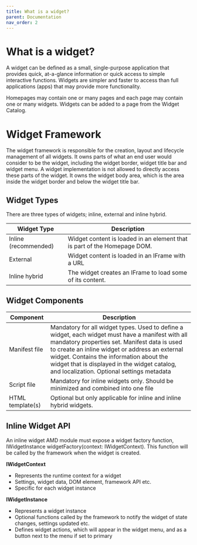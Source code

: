 ```yaml
---
title: What is a widget?
parent: Documentation
nav_order: 2
---
```


# What is a widget?
A widget can be defined as a small, single-purpose application that provides quick, at-a-glance information or quick access to simple interactive functions. Widgets are simpler and faster to access than full applications (apps) that may provide more functionality.

Homepages may contain one or many pages and each page may contain one or many widgets. Widgets can be added to a page from the Widget Catalog.

# Widget Framework

The widget framework is responsible for the creation, layout and lifecycle management of all widgets. It owns parts of what an end user would consider to be the widget, including the widget border, widget title bar and widget menu. A widget implementation is not allowed to directly access these parts of the widget. It owns the widget body area, which is the area inside the widget border and below the widget title bar.

## Widget Types

There are three types of widgets; inline, external and inline hybrid.

| Widget Type | Description |
| ------------- | ------------- |
| Inline (recommended) | Widget content is loaded in an element that is part of the Homepage DOM. |
| External | Widget content is loaded in an IFrame with a URL  |
| Inline hybrid | The widget creates an IFrame to load some of its content. |


## Widget Components

| Component | Description |
| ------------- | ------------- |
| Manifest file | Mandatory for all widget types. Used to define a widget, each widget must have a manifest with all mandatory properties set.  Manifest data is used to create an inline widget or address an external widget. Contains the information about the widget that is displayed in the widget catalog, and localization. Optional settings metadata  |
| Script file | Mandatory for inline widgets only. Should be minimized and combined into one file | 
| HTML template(s) | Optional but only applicable for inline and inline hybrid widgets. |


## Inline Widget API
An inline widget AMD module must expose a widget factory function, IWidgetInstance widgetFactory(context: IWidgetContext). This function will be called by the framework when the widget is created.

<b>IWidgetContext</b>
<ul>
  <li>Represents the runtime context for a widget
  <li>Settings, widget data, DOM element, framework API etc.  
  <li>Specific for each widget instance  
</ul>

<b>IWidgetInstance</b>
<ul>
  <li>Represents a widget instance
  <li>Optional functions called by the framework to notify the widget of state changes, settings updated etc.
  <li>Defines widget actions, which will appear in the widget menu, and as a button next to the menu if set to primary  
</ul>

